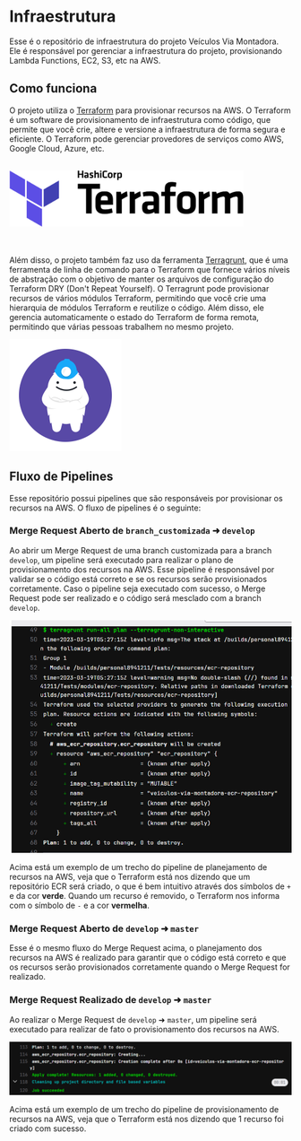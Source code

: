 # Infraestrutura

Esse é o repositório de infraestrutura do projeto Veículos Via Montadora. Ele é responsável por gerenciar a infraestrutura do projeto, provisionando Lambda Functions, EC2, S3, etc na AWS.

## Como funciona

O projeto utiliza o [Terraform](https://www.terraform.io/) para provisionar recursos na AWS. O Terraform é um software de provisionamento de infraestrutura como código, que permite que você crie, altere e versione a infraestrutura de forma segura e eficiente. O Terraform pode gerenciar provedores de serviços como AWS, Google Cloud, Azure, etc.

<br/>
<img src="./wiki/images/terraform-logo.png" height="100"/>
<br/>
<br/>
<br/>

Além disso, o projeto também faz uso da ferramenta [Terragrunt](https://terragrunt.gruntwork.io/), que é uma ferramenta de linha de comando para o Terraform que fornece vários níveis de abstração com o objetivo de manter os arquivos de configuração do Terraform DRY (Don't Repeat Yourself). O Terragrunt pode provisionar recursos de vários módulos Terraform, permitindo que você crie uma hierarquia de módulos Terraform e reutilize o código. Além disso, ele gerencia automaticamente o estado do Terraform de forma remota, permitindo que várias pessoas trabalhem no mesmo projeto.

<img src="./wiki/images/terragrunt-logo.png" height="200"/>
<br/>

## Fluxo de Pipelines

Esse repositório possui pipelines que são responsáveis por provisionar os recursos na AWS. O fluxo de pipelines é o seguinte:

### Merge Request Aberto de `branch_customizada` ➜ `develop`

Ao abrir um Merge Request de uma branch customizada para a branch `develop`, um pipeline será executado para realizar o plano de provisionamento dos recursos na AWS. Esse pipeline é responsável por validar se o código está correto e se os recursos serão provisionados corretamente. Caso o pipeline seja executado com sucesso, o Merge Request pode ser realizado e o código será mesclado com a branch `develop`.

![Terraform Plan Example](./wiki/images/terraform-plan-example.png)

Acima está um exemplo de um trecho do pipeline de planejamento de recursos na AWS, veja que o Terraform está nos dizendo que um repositório ECR será criado, o que é bem intuitivo através dos símbolos de `+` e da cor **verde**. Quando um recurso é removido, o Terraform nos informa com o símbolo de `-` e a cor **vermelha**.

### Merge Request Aberto de `develop` ➜ `master`

Esse é o mesmo fluxo do Merge Request acima, o planejamento dos recursos na AWS é realizado para garantir que o código está correto e que os recursos serão provisionados corretamente quando o Merge Request for realizado.

### Merge Request Realizado de `develop` ➜ `master`

Ao realizar o Merge Request de `develop` ➜ `master`, um pipeline será executado para realizar de fato o provisionamento dos recursos na AWS.

![Terraform Apply Example](./wiki/images/terraform-apply-example.png)

Acima está um exemplo de um trecho do pipeline de provisionamento de recursos na AWS, veja que o Terraform está nos dizendo que 1 recurso foi criado com sucesso.
